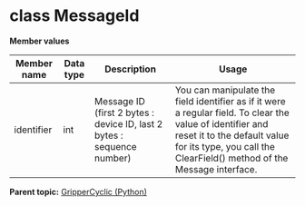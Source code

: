 # class MessageId

 **Member values** 

|Member name|Data type|Description|Usage|
|-----------|---------|-----------|-----|
|identifier|int|Message ID \(first 2 bytes : device ID, last 2 bytes : sequence number\)|You can manipulate the field identifier as if it were a regular field. To clear the value of identifier and reset it to the default value for its type, you call the ClearField\(\) method of the Message interface.|

**Parent topic:** [GripperCyclic \(Python\)](../../summary_pages/GripperCyclic.md)

